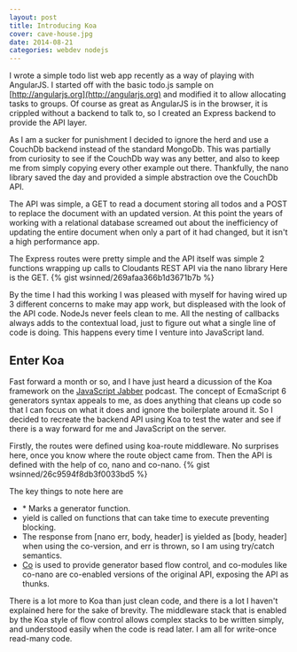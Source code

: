 ```yaml
---
layout: post
title: Introducing Koa
cover: cave-house.jpg
date: 2014-08-21
categories: webdev nodejs
---
```



I wrote a simple todo list web app recently as a way of playing with AngularJS. I started off with the basic todo.js sample on [http://angularjs.org](http://angularjs.org) and modified it to allow allocating tasks to groups. Of course as great as AngularJS is in the browser, it is crippled without a backend to talk to, so I created an Express backend to provide the API layer.

As I am a sucker for punishment I decided to ignore the herd and use a CouchDb backend instead of the standard MongoDb. This was partially from curiosity to see if the CouchDb way was any better, and also to keep me from simply copying every other example out there. Thankfully, the nano library saved the day and provided a simple abstraction ove the CouchDb API.

The API was simple, a GET to read a document storing all todos and a POST to replace the document with an updated version. At this point the years of working with a relational database screamed out about the inefficiency of updating the entire document when only a part of it had changed, but it isn't a high performance app.

The Express routes were pretty simple and the API itself was simple 2 functions wrapping up calls to Cloudants REST API via the nano library Here is the GET.
{% gist wsinned/269afaa366b1d3671b7b %}

By the time I had this working I was pleased with myself for having wired up 3 different concerns to make may app work, but displeased with the look of the API code. NodeJs never feels clean to me. All the nesting of callbacks always adds to the contextual load, just to figure out what a single line of code is doing. This happens every time I venture into JavaScript land.

## Enter Koa

Fast forward a month or so, and I have just heard a dicussion of the Koa framework on the [JavaScript Jabber](http://javascriptjabber.com/117-jsj-the-koa-framework-with-gerred-dillon-and-will-conant/) podcast. The concept of EcmaScript 6 generators syntax appeals to me, as does anything that cleans up code so that I can focus on what it does and ignore the boilerplate around it. So I decided to recreate the backend API using Koa to test the water and see if there is a way forward for me and JavaScript on the server.

Firstly, the routes were defined using koa-route middleware. No surprises here, once you know where the route object came from. Then the API is defined with the help of co, nano and co-nano.
{% gist wsinned/26c9594f8db3f0033bd5 %}

The key things to note here are

* \* Marks a generator function.
* yield is called on functions that can take time to execute preventing blocking.
* The response from [nano err, body, header] is yielded as [body, header] when using the co-version, and err is thrown, so I am  using try/catch semantics.
* [Co](https://github.com/visionmedia/co) is used to provide generator based flow control, and co-modules like co-nano are co-enabled versions of the original API, exposing the API as thunks.

There is a lot more to Koa than just clean code, and there is a lot I haven't explained here for the sake of brevity. The middleware stack that is enabled by the Koa style of flow control allows complex stacks to be written simply, and understood easily when the code is read later. I am all for write-once read-many code.
